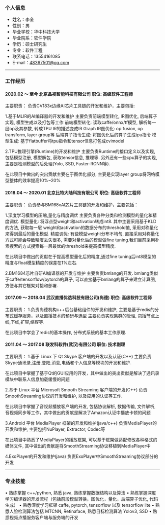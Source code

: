 ### 个人信息
- 姓名：李全
- 性别：男
- 毕业学校：华中科技大学
- 毕业院系：软件学院
- 学历：硕士研究生
- 专业：软件工程
- 联系电话：13554161085
- E-mail：48367501@qq.com

-------------------------------------------------------------------------------------

### 工作经历
#### 2020.02 ～ 至今 北京晶视智能科技有限公司 职位: 高级软件工程师

主要职责：
负责CV183x边缘AI芯片工具链的开发和维护，主要包括:

1.基于MLIR的AI编译器的开发和维护
主要负责前端模型转化, IR图优化, 后端算子实现, 模型生成以及打包等工作
前端模型转化: 读取caffe/onnx/tf模型, 解析每一层op及其参数, 转成TPU IR的描述变成IR Graph
IR图优化: op fusion, op transform,  layer group等
后端算子指令生成: 将图优化后的算子生成tpu指令
模型生成: 基于flatbuffer将tpu指令和tensor信息打包成cvimodel

2.TPU推理引擎(Runtime)的开发和维护
主要负责Runtime的接口定义以及实现, 包括模型注册, 模型解包, 获取tensor信息, 推理等.
另外还有一些cpu算子的实现, 主要是检测模型的后处理(Yolo, SSD, Faster-RCNN等).

在此项目中做出的突出贡献主要在于图优化部分, 主要是实现layer group将网络模型整体的效率提高10%~20%

#### 2018.04 ～ 2020.01 北京比特大陆科技有限公司 职位: 高级软件工程师

主要职责：
负责参与BM168xAI芯片工具链的开发和维护，主要包括：

1.深度学习模型的压缩,量化与精度调优
主要负责各种分类和检测模型的量化和精度调优.
模型量化: 将浮点型weight和activation转成int8. 其中主要采用基于KLD的方法, 获取每一层
weight和activation的数据分布的threshold值, 采用对称量化来得到最后的量化模型.
精度调优: 有些模型weight分布不均匀, 直接采用对称量化方式可能会导致精度丢失很多, 需要对量化后的模型做fine tuning.我们目前采用朴素搜索的方式搜索每一层最优的threshold来提高模型精度.

在此项目中做出的贡献在于提高模型量化后的精度,通过fine tuning后int8模型的精度与float模型精度的误差在1%左右.

2.BM1684芯片自研AI编译器的开发与维护
主要负责bmlang的开发. bmlang类似于caffe/tensorflow/pytorch的算子, 可以直接基于bmlang的算子来建立计算图, 方便与其它框架对接和部署.

#### 2017.09 ～ 2018.04 武汉直播优选科技有限公司(尚德) 职位: 高级软件工程师

主要职责：
1.负责尚德机构c++后台基础组件的开发和维护, 主要是基于redis的分布式缓存服务，以及直播技术的预研与选型
主要负责实现集群的管理, 包括节点上线,下线,扩容,缩容等.

在此项目中学会了redis的基本操作, 分布式系统的基本工作原理.

#### 2011.04 ～ 2017.08 联发科软件(武汉)有限公司 职位: 技术副理

主要职责：
1.基于 Linux 下 Qt Skype 客户端的开发以及认证(C++)
主要负责Skype通讯录,注册,登陆,消息,电话和个人信息等模块的开发和维护.

在此项目中掌握了基于Qt的GUI应用的开发，其中做出的突出贡献是解决了通讯录模块中联系人信息加载缓慢的问题

2.基于 Linux 平台 Microsoft Smooth Streaming 客户端的开发(C++)
负责SmoothStreaming协议的开发和维护, 以及应用的认证等工作.

在此项目中掌握了音视频播放客户端的开发, 包括协议解析, 数据传输, 文件解析, 音视频同步等工作，其中做出的贡献是解决了Amazon认证中播放卡顿的问题

3.Android 平台 MediaPlayer 框架的开发和维护(java/c++)
负责MediaPlayer的开发和维护, 主要包括NuPlayer, Extractor, Codec等

在此项目中熟悉了MediaPlayer的播放框架, 可以基于框架做适配修改各种格式的媒体文件, 其中做出的贡献是将SmoothStreaming协议移植到MediaPlayer中

4.ExoPlayer的开发和维护(java)
负责ExoPlayer中SmoothStreaming协议部分的开发

-------------------------------------------------------------------------------------

### 专业技能
• 熟练掌握 c++/python, 熟悉 java, 熟练掌握数据结构以及算法
• 熟练掌握深度学习编译器的开发流程（包括前段模型转换，图优化，量化，后端算子优化, 代码生成）
• 熟悉深度学习框架 caffe, pytorch, tensorflow 以及 tensorflow lite
• 熟悉人脸检测算法包括 MTCNN, Retinaface, 熟悉目标检测算法 Yolov3, SSD
• 熟悉视频点播服务客户端与服务端的开发
